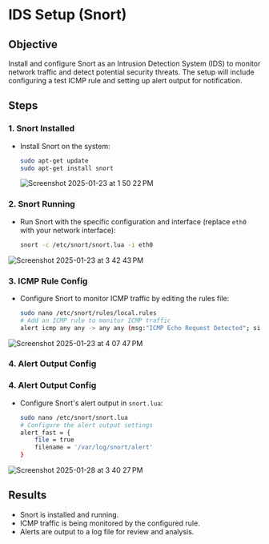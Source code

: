 # IDS Setup (Snort)

## Objective
Install and configure Snort as an Intrusion Detection System (IDS) to monitor network traffic and detect potential security threats. The setup will include configuring a test ICMP rule and setting up alert output for notification.

## Steps

### 1. **Snort Installed**
   - Install Snort on the system:
     ```bash
     sudo apt-get update
     sudo apt-get install snort
     ```
     ![Screenshot 2025-01-23 at 1 50 22 PM](https://github.com/user-attachments/assets/48e7e675-4c3f-4489-bdc7-2e955d2ea219)


### 2. **Snort Running**
   - Run Snort with the specific configuration and interface (replace `eth0` with your network interface):
     ```bash
     snort -c /etc/snort/snort.lua -i eth0
     ```
![Screenshot 2025-01-23 at 3 42 43 PM](https://github.com/user-attachments/assets/65653cb9-c1d1-4826-9dc3-9350ec6ea784)



### 3. **ICMP Rule Config**
   - Configure Snort to monitor ICMP traffic by editing the rules file:
     ```bash
     sudo nano /etc/snort/rules/local.rules
     # Add an ICMP rule to monitor ICMP traffic
     alert icmp any any -> any any (msg:"ICMP Echo Request Detected"; sid:1000001; rev:1;)
     ```
![Screenshot 2025-01-23 at 4 07 47 PM](https://github.com/user-attachments/assets/6f559cd4-f4f9-48c1-b644-e38c38cc91a6)


### 4. **Alert Output Config**


     

### 4. **Alert Output Config**
   - Configure Snort's alert output in `snort.lua`:
     ```bash
     sudo nano /etc/snort/snort.lua
     # Configure the alert output settings
     alert_fast = {
         file = true
         filename = '/var/log/snort/alert'
     }
     ```

![Screenshot 2025-01-28 at 3 40 27 PM](https://github.com/user-attachments/assets/5aa96693-b954-46fe-9d42-843b3617cb42)

     

## Results
- Snort is installed and running.
- ICMP traffic is being monitored by the configured rule.
- Alerts are output to a log file for review and analysis.
